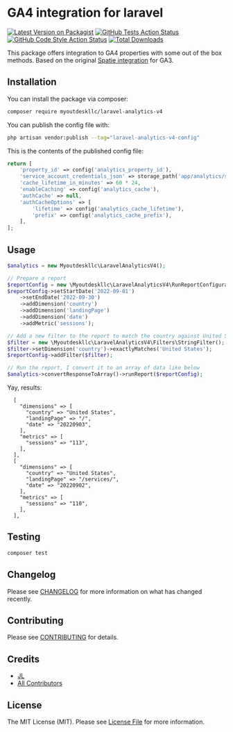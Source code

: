 # GA4 integration for laravel

[![Latest Version on Packagist](https://img.shields.io/packagist/v/myoutdeskllc/laravel-analytics-v4.svg?style=flat-square)](https://packagist.org/packages/myoutdeskllc/laravel-analytics-v4)
[![GitHub Tests Action Status](https://img.shields.io/github/workflow/status/myoutdeskllc/laravel-analytics-v4/run-tests?label=tests)](https://github.com/myoutdeskllc/laravel-analytics-v4/actions?query=workflow%3Arun-tests+branch%3Amain)
[![GitHub Code Style Action Status](https://img.shields.io/github/workflow/status/myoutdeskllc/laravel-analytics-v4/Fix%20PHP%20code%20style%20issues?label=code%20style)](https://github.com/myoutdeskllc/laravel-analytics-v4/actions?query=workflow%3A"Fix+PHP+code+style+issues"+branch%3Amain)
[![Total Downloads](https://img.shields.io/packagist/dt/myoutdeskllc/laravel-analytics-v4.svg?style=flat-square)](https://packagist.org/packages/myoutdeskllc/laravel-analytics-v4)

This package offers integration to GA4 properties with some out of the box methods. Based on the original [Spatie integration](https://github.com/spatie/laravel-analytics) for GA3.

## Installation

You can install the package via composer:

```bash
composer require myoutdeskllc/laravel-analytics-v4
```

You can publish the config file with:

```bash
php artisan vendor:publish --tag="laravel-analytics-v4-config"
```

This is the contents of the published config file:

```php
return [
    'property_id' => config('analytics_property_id'),
    'service_account_credentials_json' => storage_path('app/analytics/service-account-credentials.json'),
    'cache_lifetime_in_minutes' => 60 * 24,
    'enableCaching' => config('analytics_cache'),
    'authCache' => null,
    'authCacheOptions' => [
        'lifetime' => config('analytics_cache_lifetime'),
        'prefix' => config('analytics_cache_prefix'),
    ],
];
```

## Usage

```php
$analytics = new Myoutdeskllc\LaravelAnalyticsV4();

// Prepare a report
$reportConfig = new \Myoutdeskllc\LaravelAnalyticsV4\RunReportConfiguration();
$reportConfig->setStartDate('2022-09-01')
    ->setEndDate('2022-09-30')
    ->addDimension('country')
    ->addDimension('landingPage')
    ->addDimension('date')
    ->addMetric('sessions');

// Add a new filter to the report to match the country against United States
$filter = new \Myoutdeskllc\LaravelAnalyticsV4\Filters\StringFilter();
$filter->setDimension('country')->exactlyMatches('United States');
$reportConfig->addFilter($filter);

// Run the report, I convert it to an array of data like below
$analytics->convertResponseToArray()->runReport($reportConfig);
```
Yay, results:
```
  [
    "dimensions" => [
      "country" => "United States",
      "landingPage" => "/",
      "date" => "20220903",
    ],
    "metrics" => [
      "sessions" => "113",
    ],
  ],
  [
    "dimensions" => [
      "country" => "United States",
      "landingPage" => "/services/",
      "date" => "20220902",
    ],
    "metrics" => [
      "sessions" => "110",
    ],
  ],
```

## Testing

```bash
composer test
```

## Changelog

Please see [CHANGELOG](CHANGELOG.md) for more information on what has changed recently.

## Contributing

Please see [CONTRIBUTING](CONTRIBUTING.md) for details.

## Credits

- [JL](https://github.com/WalrusSoup)
- [All Contributors](../../contributors)

## License

The MIT License (MIT). Please see [License File](LICENSE.md) for more information.
